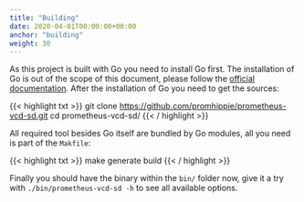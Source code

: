 ```yaml
---
title: "Building"
date: 2020-04-01T00:00:00+00:00
anchor: "building"
weight: 30
---
```


As this project is built with Go you need to install Go first. The installation of Go is out of the scope of this document, please follow the [official documentation](https://golang.org/doc/install). After the installation of Go you need to get the sources:

{{< highlight txt >}}
git clone https://github.com/promhippie/prometheus-vcd-sd.git
cd prometheus-vcd-sd/
{{< / highlight >}}

All required tool besides Go itself are bundled by Go modules, all you need is part of the `Makfile`:

{{< highlight txt >}}
make generate build
{{< / highlight >}}

Finally you should have the binary within the `bin/` folder now, give it a try with `./bin/prometheus-vcd-sd -h` to see all available options.
